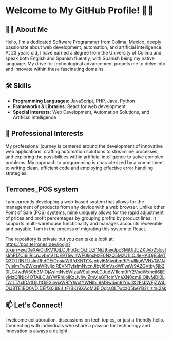 # Welcome to My GitHub Profile! 👨‍💻

## 🙋‍♂️ About Me
Hello, I'm a dedicated Software Programmer from Colima, Mexico, deeply passionate about web development, automation, and artificial intelligence. At 23 years old, I have earned a degree from the University of Colima and speak both English and Spanish fluently, with Spanish being my native language. My drive for technological advancement propels me to delve into and innovate within these fascinating domains.

## 🛠 Skills
- **Programming Languages:** JavaScript, PHP, Java, Python
- **Frameworks & Libraries:** React for web development
- **Special Interests:** Web Development, Automation Solutions, and Artificial Intelligence

## 💼 Professional Interests
My professional journey is centered around the development of innovative web applications, crafting automation solutions to streamline processes, and exploring the possibilities within artificial intelligence to solve complex problems. My approach to programming is characterized by a commitment to writing clean, efficient code and employing effective error handling strategies.

## Terrones_POS system
I am currently developing a web-based system that allows for the management of products from any device with a web browser. Unlike other Point of Sale (POS) systems, mine uniquely allows for the rapid adjustment of prices and profit percentages by grouping profits by product lines. It supports multi-warehouse functionality and manages accounts receivable and payable. I am in the process of migrating this system to React.

The repository is private but you can take a look at:
https://pos.terrones.dev/login?token=eyJ0eXAiOiJKV1QiLCJhbGciOiJIUzI1NiJ9.eyJpc3MiOiJUZXJyb25lcyIsImF1ZCI6IlRlcnJvbmVzUE9TIiwiaWF0IjoxNzE0NzQ5MzU1LCJleHAiOjE5MTQ3OTI1NTUsImRhdGEiOnsiaWRfdXN1YXJpbyI6Miwibm9tYnJlIjoiVVNVQVJJTyIsImFwZWxsaWRvIjoiREVNTyIsImNvcnJlbyI6InVzdWFyaW9AZGVtby5jb20iLCJwdW50b3MiOjAsImNvbWlzaW9uIjowLCJudW1lcm9fY2VsdWxhciI6IjEyMzQ1Njc4OTAiLCJsYWRhIjoiKzUyIiwiZmVjaGFfcmVnaXN0cm8iOiIyMDI0LTA1LTAxIDA1OjU1OjE3IiwiaWRfYWxtYWNlbiI6MSwibm9tYnJlX2FsbWFjZW4iOiJBTE1BQ0VOIDEifX0.89J_tFrBKr9XAoM3EIOgraQLTwcz05beYB2r_z4u2ak

## 📫 Let's Connect!
I welcome collaboration, discussions on tech topics, or just a friendly hello. Connecting with individuals who share a passion for technology and innovation is always a delight.

